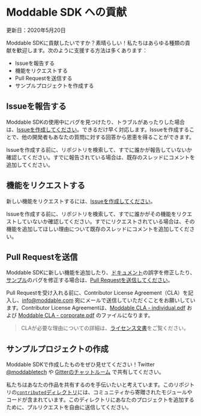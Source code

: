 # Moddable SDK への貢献

更新日：2020年5月20日

Moddable SDKに貢献したいですか？素晴らしい！私たちはあらゆる種類の貢献を歓迎します。次のように支援する方法は多くあります：

- Issueを報告する
- 機能をリクエストする
- Pull Requestを送信する
- サンプルプロジェクトを作成する

<a id="reporting-issues"></a>
## Issueを報告する

Moddable SDKの使用中にバグを見つけたり、トラブルがあったりした場合は、[Issueを作成してください](https://github.com/Moddable-OpenSource/moddable/issues)。できるだけ早く対応します。Issueを作成することで、他の開発者もあなたの質問に対する回答から恩恵を得ることができます。

Issueを作成する前に、リポジトリを検索して、すでに誰かが報告していないか確認してください。すでに報告されている場合は、既存のスレッドにコメントを追加してください。

<a id="requesting-features"></a>
## 機能をリクエストする

新しい機能をリクエストするには、[Issueを作成してください](https://github.com/Moddable-OpenSource/moddable/issues)。

Issueを作成する前に、リポジトリを検索して、すでに誰かがその機能をリクエストしていないか確認してください。すでにリクエストされている場合は、その機能を追加してほしい理由について既存のスレッドにコメントを追加してください。

<a id="pull-requests"></a>
## Pull Requestを送信

Moddable SDKに新しい機能を追加したり、[ドキュメント](./documentation)の誤字を修正したり、[サンプル](./examples)のバグを修正する場合は、[Pull Requestを送信してください](https://github.com/Moddable-OpenSource/moddable/pulls)。

Pull Requestを受け入れる前に、Contributor License Agreement（CLA）を記入し、[info@moddable.com](mailto:info@moddable.com) 宛にメールで送信していただくことをお願いしています。Contributor License Agreementは、[Moddable CLA - individual.pdf](https://github.com/Moddable-OpenSource/moddable/blob/public/licenses/Moddable%20CLA%20-%20individual.pdf) および [Moddable CLA - corporate.pdf](https://github.com/Moddable-OpenSource/moddable/blob/public/licenses/Moddable%20CLA%20-%20corporate.pdf) のファイルになります。

> CLAが必要な理由についての詳細は、[ライセンス文書](./licenses/readme.md#contributor-license-agreement)をご覧ください。

<a id="sample-projects"></a>
## サンプルプロジェクトの作成

Moddable SDKで作成したものをぜひ見せてください！Twitter [@moddabletech](https://www.twitter.com/moddabletech) や [Gitterのチャットルーム](https://gitter.im/embedded-javascript/moddable) で共有してください。

私たちはあなたの作品を共有するのを手伝いたいと考えています。このリポジトリの[`contributed`ディレクトリ](./contributed)には、コミュニティから寄贈されたモジュールやコードが含まれています。このディレクトリにあなたのプロジェクトを追加するために、プルリクエストを自由に送信してください。
